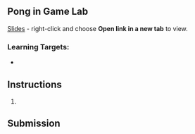 [//]: # (<p><iframe src="https://douglasurner.github.io/GDP2/units/0/assignments/U0.1-setup/" width="100%" height="666px"></iframe></p>)

## Pong in Game Lab



[Slides]() - right-click and choose **Open link in a new tab** to view.

### Learning Targets:

* 

## Instructions

1. 

## Submission



